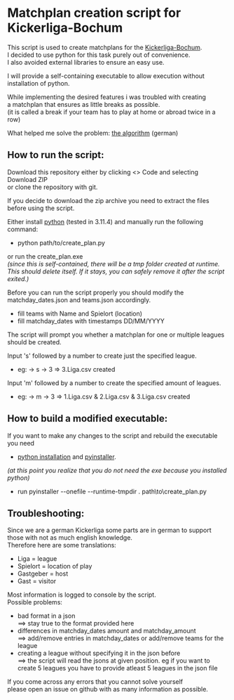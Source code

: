 # Matchplan creation script for Kickerliga-Bochum
This script is used to create matchplans for the [Kickerliga-Bochum](https://kickerliga-bochum.de/).<br>
I decided to use python for this task purely out of convenience.<br>
I also avoided external libraries to ensure an easy use.<br>

I will provide a self-containing executable to allow execution without installation of python.

While implementing the desired features i was troubled with creating <br> a matchplan that ensures as little breaks as possible. <br>
(it is called a break if your team has to play at home or abroad twice in a row)

What helped me solve the problem: [the algorithm](https://docplayer.org/24818670-36-algorithmus-der-woche-turnier-und-sportligaplanung.html) (german)

## How to run the script:
Download this repository either by clicking <> Code and selecting Download ZIP <br>
or clone the repository with git.

If you decide to download the zip archive you need to extract the files before using the script.

Either install [python](https://www.python.org/downloads/) (tested in 3.11.4) and manually run the following command: <br>
- python path/to/create_plan.py

or run the create_plan.exe <br>
_(since this is self-contained, there will be a tmp folder created at runtime. This should delete itself. If it stays, you can safely remove it after the script exited.)_

Before you can run the script properly you should modify the matchday_dates.json and teams.json accordingly.

- fill teams with Name and Spielort (location)
- fill matchday_dates with timestamps DD/MM/YYYY

The script will prompt you whether a matchplan for one or multiple leagues should be created.

Input 's' followed by a number to create just the specified league. <br>
- eg: -> s -> 3 => 3.Liga.csv created

Input 'm' followed by a number to create the specified amount of leagues. <br>
- eg: -> m -> 3 => 1.Liga.csv & 2.Liga.csv & 3.Liga.csv created

## How to build a modified executable:

If you want to make any changes to the script and rebuild the executable you need
- [python installation](https://www.python.org/downloads/) and [pyinstaller](https://pyinstaller.org/en/stable/index.html). <br>

_(at this point you realize that you do not need the exe because you installed python)_

- run pyinstaller --onefile --runtime-tmpdir . path\to\create_plan.py

## Troubleshooting:
Since we are a german Kickerliga some parts are in german to support those with not as much english knowledge. <br>
Therefore here are some translations:
- Liga = league
- Spielort = location of play
- Gastgeber = host
- Gast = visitor

Most information is logged to console by the script. <br>
Possible problems:
- bad format in a json <br>
==> stay true to the format provided here
- differences in matchday_dates amount and matchday_amount <br>
==> add/remove entries in matchday_dates or add/remove teams for the league
- creating a league without specifying it in the json before <br>
==> the script will read the jsons at given position. eg if you want to create 5 leagues you have to provide atleast 5 leagues in the json file

If you come across any errors that you cannot solve yourself <br>
please open an issue on github with as many information as possible.